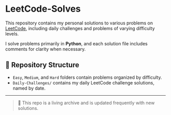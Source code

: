 # LeetCode-Solves

This repository contains my personal solutions to various problems on [LeetCode](https://leetcode.com/), including daily challenges and problems of varying difficulty levels.

I solve problems primarily in **Python**, and each solution file includes comments for clarity when necessary.

## 📁 Repository Structure

- `Easy`, `Medium`, and `Hard` folders contain problems organized by difficulty.
- `Daily-Challenges/` contains my daily LeetCode challenge solutions, named by date.

---

> 🌱 This repo is a living archive and is updated frequently with new solutions.
> 
